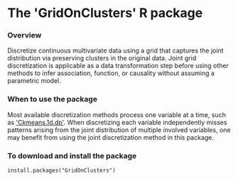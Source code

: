The 'GridOnClusters' R package
===============================

### Overview

Discretize continuous multivariate data using a grid
    that captures the joint distribution via preserving clusters in
    the original data. Joint grid discretization is applicable as a
    data transformation step before using other methods to infer
    association, function, or causality without assuming a
    parametric model.

### When to use the package

Most available discretization methods process one variable at a time, such as ['Ckmeans.1d.dp'](https://cran.r-project.org/package=Ckmeans.1d.dp). When discretizing each variable independently misses patterns arising from the joint distribution of multiple involved variables, one may benefit from using the joint discretization method in this package.

### To download and install the package

```{r}
install.packages("GridOnClusters")
```

